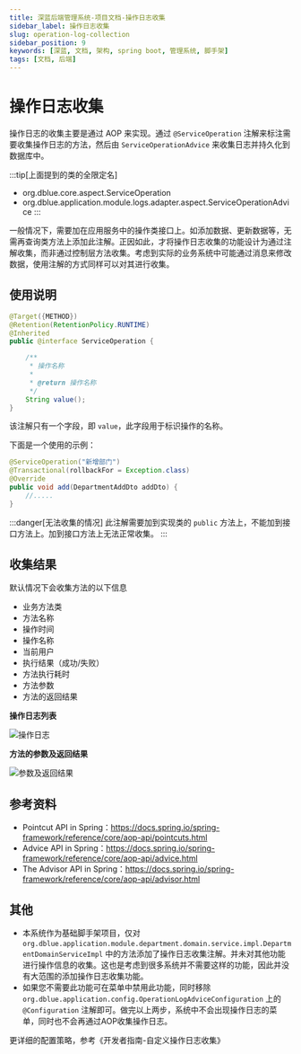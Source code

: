 ```yaml
---
title: 深蓝后端管理系统-项目文档-操作日志收集
sidebar_label: 操作日志收集
slug: operation-log-collection
sidebar_position: 9
keywords: [深蓝, 文档, 架构, spring boot, 管理系统, 脚手架]
tags: [文档, 后端]
---
```


# 操作日志收集

操作日志的收集主要是通过 AOP 来实现。通过 `@ServiceOperation` 注解来标注需要收集操作日志的方法，然后由 `ServiceOperationAdvice` 来收集日志并持久化到数据库中。

:::tip[上面提到的类的全限定名]
- org.dblue.core.aspect.ServiceOperation
- org.dblue.application.module.logs.adapter.aspect.ServiceOperationAdvice
:::

一般情况下，需要加在应用服务中的操作类接口上。如添加数据、更新数据等，无需再查询类方法上添加此注解。正因如此，才将操作日志收集的功能设计为通过注解收集，而非通过控制层方法收集。考虑到实际的业务系统中可能通过消息来修改数据，使用注解的方式同样可以对其进行收集。

## 使用说明

```java
@Target({METHOD})
@Retention(RetentionPolicy.RUNTIME)
@Inherited
public @interface ServiceOperation {

    /**
     * 操作名称
     *
     * @return 操作名称
     */
    String value();
}
```

该注解只有一个字段，即 `value`，此字段用于标识操作的名称。

下面是一个使用的示例：

```java title="org.dblue.application.module.department.domain.service.impl.DepartmentDomainServiceImpl#add"
@ServiceOperation("新增部门")
@Transactional(rollbackFor = Exception.class)
@Override
public void add(DepartmentAddDto addDto) {
    //.....
}
```

:::danger[无法收集的情况]
此注解需要加到实现类的 `public` 方法上，不能加到接口方法上。加到接口方法上无法正常收集。
:::

## 收集结果

默认情况下会收集方法的以下信息

- 业务方法类
- 方法名称
- 操作时间
- 操作名称
- 当前用户
- 执行结果（成功/失败）
- 方法执行耗时
- 方法参数
- 方法的返回结果

**操作日志列表**

![操作日志](https://jaune162.oss-cn-hangzhou.aliyuncs.com/images/blog/20240725/b4bd519e8bc544e39a485896e2319133.png)

**方法的参数及返回结果**

![参数及返回结果](https://jaune162.oss-cn-hangzhou.aliyuncs.com/images/blog/20240725/8f262215cdfe4414a9a8fb5189ef8047.png)


## 参考资料

- Pointcut API in Spring：https://docs.spring.io/spring-framework/reference/core/aop-api/pointcuts.html 
- Advice API in Spring：https://docs.spring.io/spring-framework/reference/core/aop-api/advice.html
- The Advisor API in Spring：https://docs.spring.io/spring-framework/reference/core/aop-api/advisor.html

## 其他

- 本系统作为基础脚手架项目，仅对 `org.dblue.application.module.department.domain.service.impl.DepartmentDomainServiceImpl` 中的方法添加了操作日志收集注解。并未对其他功能进行操作信息的收集。这也是考虑到很多系统并不需要这样的功能，因此并没有大范围的添加操作日志收集功能。
- 如果您不需要此功能可在菜单中禁用此功能，同时移除 `org.dblue.application.config.OperationLogAdviceConfiguration` 上的 `@Configuration` 注解即可。做完以上两步，系统中不会出现操作日志的菜单，同时也不会再通过AOP收集操作日志。

更详细的配置策略，参考《开发者指南-自定义操作日志收集》